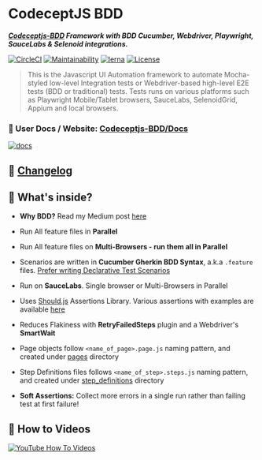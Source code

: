 # CodeceptJS BDD

**_[Codeceptjs-BDD](http://gkushang.github.io/) Framework with BDD Cucumber, Webdriver, Playwright, SauceLabs & Selenoid integrations._**

[![CircleCI](https://circleci.com/gh/salesforce/codeceptjs-bdd.svg?style=svg)](https://circleci.com/gh/salesforce/codeceptjs-bdd) [![Maintainability](https://api.codeclimate.com/v1/badges/348efbea54ac5670b73f/maintainability)](https://codeclimate.com/github/salesforce/codeceptjs-bdd/maintainability) [![lerna](https://img.shields.io/badge/maintained%20with-lerna-cc00ff.svg)](https://lerna.js.org/) [![License](https://img.shields.io/npm/l/codeceptjs-cucumber.svg)](LICENSE)

> This is the Javascript UI Automation framework to automate Mocha-styled low-level Integration tests or Webdriver-based high-level E2E tests (BDD or traditional) tests.
> Tests runs on various platforms such as Playwright Mobile/Tablet browsers, SauceLabs, SelenoidGrid, Appium and local browsers.

### 📖 User Docs / Website: [Codeceptjs-BDD/Docs](http://gkushang.github.io/)

<a href="https://gkushang.github.io" rel="nofollow noreferrer" target="_blank"><img src="https://i.postimg.cc/8zDLzZRq/Screen-Shot-2020-01-28-at-6-27-28-PM.png" alt="docs"></a>

## 🚚 [Changelog](https://github.com/gkushang/codeceptjs-bdd/blob/develop/documentation/docs/CHANGELOG.md)

## 🧐 What's inside?

-   **Why BDD?** Read my Medium post [here](https://medium.com/hackernoon/bdd-in-3-minutes-c3f8fc022237)

-   Run All feature files in **Parallel**

-   Run All feature files on **Multi-Browsers - run them all in Parallel**

-   Scenarios are written in **Cucumber Gherkin BDD Syntax**, a.k.a `.feature` files. [Prefer writing Declarative Test Scenarios](https://wiki.saucelabs.com/display/DOCS/Best+Practice%3A+Imperative+v.+Declarative+Testing+Scenarios)

-   Run on **SauceLabs**. Single browser or Multi-Browsers in Parallel

-   Uses [Should.js](https://shouldjs.github.io/) Assertions Library. Various assertions with examples are available [here](https://github.com/gkushang/codeceptjs-bdd/blob/master/packages/codeceptjs-cucumber/acceptance/step_definitions/search/github.steps.js)

-   Reduces Flakiness with **RetryFailedSteps** plugin and a Webdriver's **SmartWait**

-   Page objects follow `<name_of_page>.page.js` naming pattern, and created under [pages](https://github.com/gkushang/codeceptjs-bdd/tree/master/packages/codeceptjs-cucumber/acceptance/pages/) directory

-   Step Definitions files follows `<name_of_step>.steps.js` naming pattern, and created under [step_definitions](https://github.com/gkushang/codeceptjs-bdd/tree/master/packages/codeceptjs-cucumber/acceptance/step_definitions) directory

-   **Soft Assertions:** Collect more errors in a single run rather than failing test at first failure!

## 🎥 How to Videos

<a href="https://www.youtube.com/playlist?list=PL4i-APck4KuhawdeMqhREtuVf_14CBihm" rel="nofollow noreferrer" target="_blank"><img src="https://i.postimg.cc/3R3gddC3/quick-setup-yt.png" alt="YouTube How To Videos"></a>
